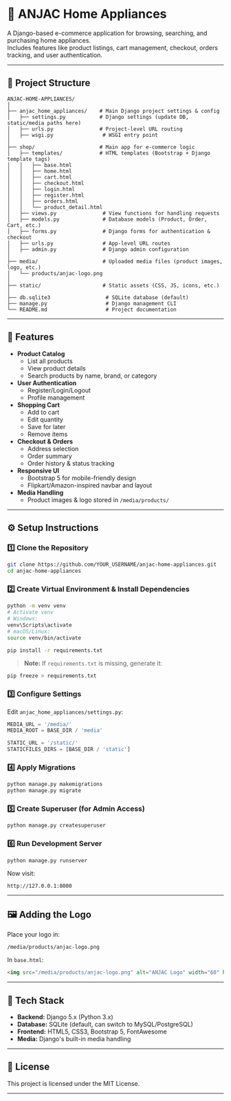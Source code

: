 # 🛒 ANJAC Home Appliances

A Django-based e-commerce application for browsing, searching, and purchasing home appliances.  
Includes features like product listings, cart management, checkout, orders tracking, and user authentication.

---

## 📂 Project Structure

```
ANJAC-HOME-APPLIANCES/
│
├── anjac_home_appliances/    # Main Django project settings & config
│   ├── settings.py           # Django settings (update DB, static/media paths here)
│   ├── urls.py               # Project-level URL routing
│   ├── wsgi.py                # WSGI entry point
│
├── shop/                     # Main app for e-commerce logic
│   ├── templates/            # HTML templates (Bootstrap + Django template tags)
│   │   ├── base.html
│   │   ├── home.html
│   │   ├── cart.html
│   │   ├── checkout.html
│   │   ├── login.html
│   │   ├── register.html
│   │   ├── orders.html
│   │   └── product_detail.html
│   ├── views.py               # View functions for handling requests
│   ├── models.py              # Database models (Product, Order, Cart, etc.)
│   ├── forms.py               # Django forms for authentication & checkout
│   ├── urls.py                # App-level URL routes
│   ├── admin.py               # Django admin configuration
│
├── media/                     # Uploaded media files (product images, logo, etc.)
│   └── products/anjac-logo.png
│
├── static/                    # Static assets (CSS, JS, icons, etc.)
│
├── db.sqlite3                  # SQLite database (default)
├── manage.py                   # Django management CLI
└── README.md                   # Project documentation
```

---

## 🚀 Features

- **Product Catalog**
  - List all products
  - View product details
  - Search products by name, brand, or category
- **User Authentication**
  - Register/Login/Logout
  - Profile management
- **Shopping Cart**
  - Add to cart
  - Edit quantity
  - Save for later
  - Remove items
- **Checkout & Orders**
  - Address selection
  - Order summary
  - Order history & status tracking
- **Responsive UI**
  - Bootstrap 5 for mobile-friendly design
  - Flipkart/Amazon-inspired navbar and layout
- **Media Handling**
  - Product images & logo stored in `/media/products/`

---

## ⚙️ Setup Instructions

### 1️⃣ Clone the Repository
```bash
git clone https://github.com/YOUR_USERNAME/anjac-home-appliances.git
cd anjac-home-appliances
```

### 2️⃣ Create Virtual Environment & Install Dependencies
```bash
python -m venv venv
# Activate venv
# Windows:
venv\Scripts\activate
# macOS/Linux:
source venv/bin/activate

pip install -r requirements.txt
```

> **Note:** If `requirements.txt` is missing, generate it:
```bash
pip freeze > requirements.txt
```

### 3️⃣ Configure Settings
Edit `anjac_home_appliances/settings.py`:
```python
MEDIA_URL = '/media/'
MEDIA_ROOT = BASE_DIR / 'media'

STATIC_URL = '/static/'
STATICFILES_DIRS = [BASE_DIR / 'static']
```

### 4️⃣ Apply Migrations
```bash
python manage.py makemigrations
python manage.py migrate
```

### 5️⃣ Create Superuser (for Admin Access)
```bash
python manage.py createsuperuser
```

### 6️⃣ Run Development Server
```bash
python manage.py runserver
```
Now visit:  
```
http://127.0.0.1:8000
```

---

## 🖼️ Adding the Logo
Place your logo in:
```
/media/products/anjac-logo.png
```
In `base.html`:
```html
<img src="/media/products/anjac-logo.png" alt="ANJAC Logo" width="60" height="60">
```

---

## 📌 Tech Stack
- **Backend:** Django 5.x (Python 3.x)
- **Database:** SQLite (default, can switch to MySQL/PostgreSQL)
- **Frontend:** HTML5, CSS3, Bootstrap 5, FontAwesome
- **Media:** Django's built-in media handling

---

## 📄 License
This project is licensed under the MIT License.

---